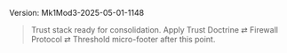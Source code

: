 Version: Mk1Mod3-2025-05-01-1148  
> Trust stack ready for consolidation. Apply Trust Doctrine ⇄ Firewall Protocol ⇄ Threshold micro-footer after this point.